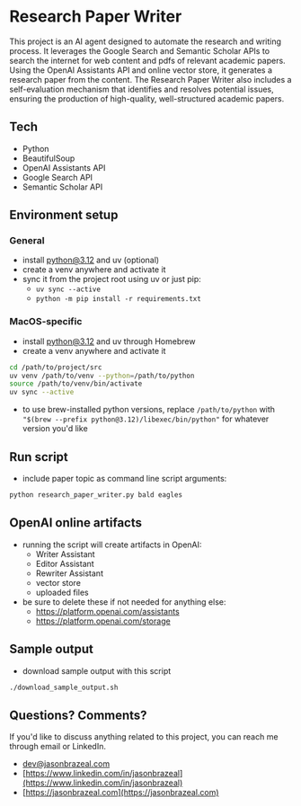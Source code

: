 # Research Paper Writer

This project is an AI agent designed to automate the research and writing process. It leverages the Google Search and Semantic Scholar APIs to search the internet for web content and pdfs of relevant academic papers. Using the OpenAI Assistants API and online vector store, it generates a research paper from the content. The Research Paper Writer also includes a self-evaluation mechanism that identifies and resolves potential issues, ensuring the production of high-quality, well-structured academic papers.

## Tech

* Python
* BeautifulSoup
* OpenAI Assistants API
* Google Search API
* Semantic Scholar API

## Environment setup

### General

* install python@3.12 and uv (optional)
* create a venv anywhere and activate it
* sync it from the project root using uv or just pip:
    * `uv sync --active`
    * `python -m pip install -r requirements.txt`

### MacOS-specific

* install python@3.12 and uv through Homebrew
* create a venv anywhere and activate it
```bash
cd /path/to/project/src
uv venv /path/to/venv --python=/path/to/python
source /path/to/venv/bin/activate
uv sync --active
```
* to use brew-installed python versions, replace `/path/to/python` with `"$(brew --prefix python@3.12)/libexec/bin/python"` for whatever version you'd like

## Run script

* include paper topic as command line script arguments:
```python
python research_paper_writer.py bald eagles
```

## OpenAI online artifacts

* running the script will create artifacts in OpenAI:
    * Writer Assistant
    * Editor Assistant
    * Rewriter Assistant
    * vector store
    * uploaded files
* be sure to delete these if not needed for anything else:
    * https://platform.openai.com/assistants
    * https://platform.openai.com/storage

## Sample output

* download sample output with this script

```bash
./download_sample_output.sh
```

## Questions? Comments?

If you'd like to discuss anything related to this project, you can reach me through email or LinkedIn.

* [dev@jasonbrazeal.com](mailto:dev@jasonbrazeal.com)
* [https://www.linkedin.com/in/jasonbrazeal](https://www.linkedin.com/in/jasonbrazeal)
* [https://jasonbrazeal.com](https://jasonbrazeal.com)
